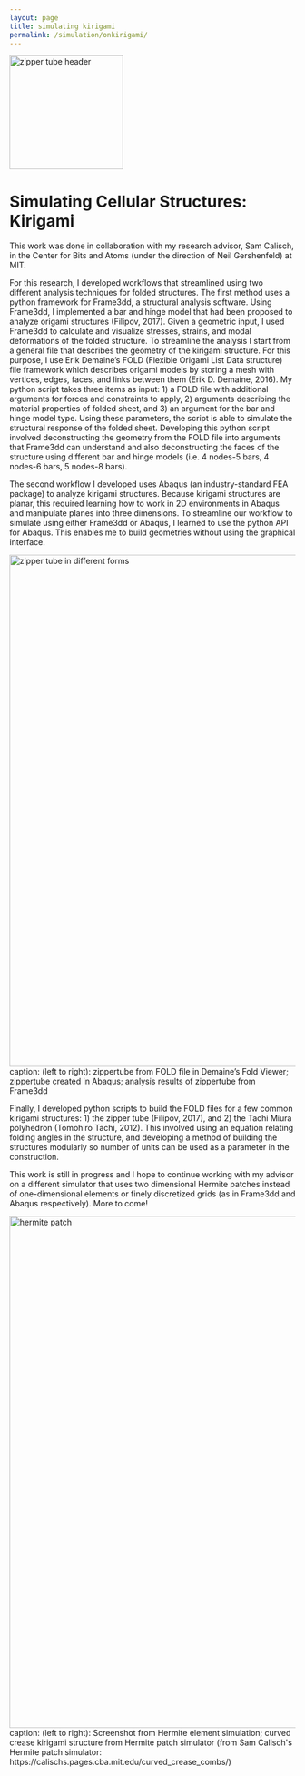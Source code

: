 ```yaml
---
layout: page
title: simulating kirigami
permalink: /simulation/onkirigami/
---
```

<img src="../../assets/images/zippertube.jpg" alt="zipper tube header" width="200"/>

# Simulating Cellular Structures: Kirigami

This work was done in collaboration with my research advisor, Sam Calisch, in the Center for Bits and Atoms (under the direction of Neil Gershenfeld) at MIT.

For this research, I developed workflows that streamlined using two different analysis techniques for folded structures. The first method uses a python framework for Frame3dd, a structural analysis software. Using Frame3dd, I implemented a bar and hinge model that had been proposed to analyze origami structures (Filipov, 2017). Given a geometric input, I used Frame3dd to calculate and visualize stresses, strains, and modal deformations of the folded structure. To streamline the analysis I start from a general file that describes the geometry of the kirigami structure. For this purpose, I use Erik Demaine’s FOLD (Flexible Origami List Data structure) file framework which describes origami models by storing a mesh with vertices, edges, faces, and links between them (Erik D. Demaine, 2016). My python script takes three items as input: 1) a FOLD file with additional arguments for forces and constraints to apply, 2) arguments describing the material properties of folded sheet, and 3) an argument for the bar and hinge model type. Using these parameters, the script is able to simulate the structural response of the folded sheet. Developing this python script involved deconstructing the geometry from the FOLD file into arguments that Frame3dd can understand and also deconstructing the faces of the structure using different bar and hinge models (i.e. 4 nodes-5 bars, 4 nodes-6 bars, 5 nodes-8 bars).

The second workflow I developed uses Abaqus (an industry-standard FEA package) to analyze kirigami structures. Because kirigami structures are planar, this required learning how to work in 2D environments in Abaqus and manipulate planes into three dimensions. To streamline our workflow to simulate using either Frame3dd or Abaqus, I learned to use the python API for Abaqus. This enables me to build geometries without using the graphical interface.

<img src="../../assets/images/zippertube+fold+frame3dd.jpg" alt="zipper tube in different forms" width="900"/>
caption: (left to right): zippertube from FOLD file in Demaine’s Fold Viewer; zippertube created in Abaqus; analysis results of zippertube from Frame3dd

Finally, I developed python scripts to build the FOLD files for a few common kirigami structures: 1) the zipper tube (Filipov, 2017), and 2) the Tachi Miura polyhedron (Tomohiro Tachi, 2012). This involved using an equation relating folding angles in the structure, and developing a method of building the structures modularly so number of units can be used as a parameter in the construction.

This work is still in progress and I hope to continue working with my advisor on a different simulator that uses two dimensional Hermite patches instead of one-dimensional elements or finely discretized grids (as in Frame3dd and Abaqus respectively). More to come!

<img src="../../assets/images/hermitepatch.jpg" alt="hermite patch" width="900"/>
caption: (left to right): Screenshot from Hermite element simulation; curved crease kirigami structure from Hermite patch simulator (from Sam Calisch's Hermite patch simulator: https://calischs.pages.cba.mit.edu/curved_crease_combs/)